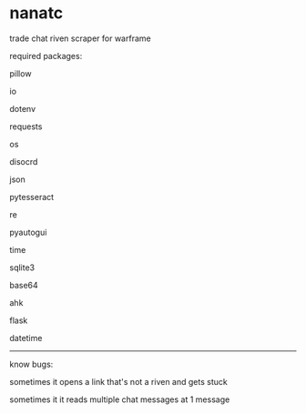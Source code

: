 # nanatc
trade chat riven scraper for warframe

required packages:

pillow

io

dotenv

requests

os

disocrd

json

pytesseract

re

pyautogui

time

sqlite3

base64

ahk

flask

datetime

---------------------------------------------------------------------------------------
know bugs:

sometimes it opens a link that's not a riven and gets stuck

sometimes it it reads multiple chat messages at 1 message
